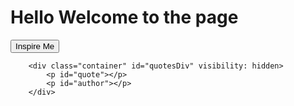 <script src="test.js">
</script>

<h1>Hello Welcome to the page </h1>
 <div class="container" id="quotesButton" display="block">
            <div class="buttonCenter">
                <input type="button" onclick="displayQuotes()" class="button" value="Inspire Me">
            </div>
        </div>

        <div class="container" id="quotesDiv" visibility: hidden>
            <p id="quote"></p>
            <p id="author"></p>
        </div>
